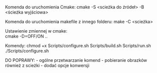 Komenda do uruchomienia Cmake:
    cmake -S <scieżka do źródeł> -B <ścieżka wyjściowa> 

Komenda do uruchomienia makefile z innego folderu:
    make -C <scieżka>

Ustawienie zmiennej w cmake:   
    cmake -D<nazwa zmiennej>=OFF/ON ..


Komendy:
    chmod +x Scripts/configure.sh  Scripts/build.sh  Scripts/run.sh
    ./Scripts/configure.sh


DO POPRAWY:
    - ogólne przetwarzanie komend
    - pobieranie obrazków również z scieżki
    - dodać opcje konwersji
    